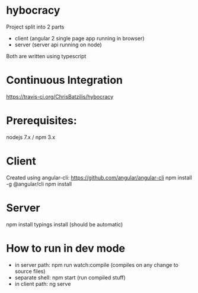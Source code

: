 # hybocracy

Project split into 2 parts
 - client (angular 2 single page app running in browser)
 - server (server api running on node)

Both are written using typescript

# Continuous Integration
https://travis-ci.org/ChrisBatzilis/hybocracy

# Prerequisites:
nodejs 7.x / npm 3.x

# Client
Created using angular-cli: https://github.com/angular/angular-cli
npm install -g @angular/cli
npm install

# Server
npm install
typings install (should be automatic)

# How to run in dev mode
 - in server path:
npm run watch:compile (compiles on any change to source files)
 - separate shell:
npm start (run compiled stuff)
 - in client path:
ng serve
